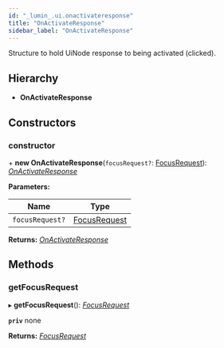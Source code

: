 ```yaml
---
id: "_lumin_.ui.onactivateresponse"
title: "OnActivateResponse"
sidebar_label: "OnActivateResponse"
---
```


Structure to hold UiNode response to being activated (clicked).

## Hierarchy

* **OnActivateResponse**

## Constructors

###  constructor

\+ **new OnActivateResponse**(`focusRequest?`: [FocusRequest](../enums/_lumin_.ui.onactivateresponse.focusrequest.md)): *[OnActivateResponse](_lumin_.ui.onactivateresponse.md)*

**Parameters:**

Name | Type |
------ | ------ |
`focusRequest?` | [FocusRequest](../enums/_lumin_.ui.onactivateresponse.focusrequest.md) |

**Returns:** *[OnActivateResponse](_lumin_.ui.onactivateresponse.md)*

## Methods

###  getFocusRequest

▸ **getFocusRequest**(): *[FocusRequest](../enums/_lumin_.ui.onactivateresponse.focusrequest.md)*

**`priv`** none

**Returns:** *[FocusRequest](../enums/_lumin_.ui.onactivateresponse.focusrequest.md)*
